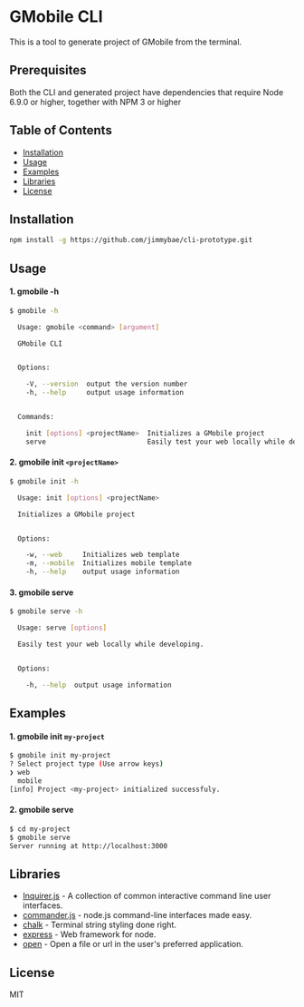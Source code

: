 # GMobile CLI
This is a tool to generate project of GMobile from the terminal.

## Prerequisites
Both the CLI and generated project have dependencies that require Node 6.9.0 or higher, together
with NPM 3 or higher

## Table of Contents
* [Installation](#installation)
* [Usage](#usage)
* [Examples](#examples)
* [Libraries](#libraries)
* [License](#license)

## Installation
```sh
npm install -g https://github.com/jimmybae/cli-prototype.git
```

## Usage
#### 1. gmobile -h
```sh
$ gmobile -h

  Usage: gmobile <command> [argument]

  GMobile CLI


  Options:

    -V, --version  output the version number
    -h, --help     output usage information


  Commands:

    init [options] <projectName>  Initializes a GMobile project
    serve                         Easily test your web locally while developing.
```
#### 2. gmobile init `<projectName>`
```sh
$ gmobile init -h

  Usage: init [options] <projectName>

  Initializes a GMobile project


  Options:

    -w, --web     Initializes web template
    -m, --mobile  Initializes mobile template
    -h, --help    output usage information
```
#### 3. gmobile serve
```sh
$ gmobile serve -h

  Usage: serve [options]

  Easily test your web locally while developing.


  Options:

    -h, --help  output usage information
```

## Examples
#### 1. gmobile init `my-project`
```sh
$ gmobile init my-project
? Select project type (Use arrow keys)
❯ web
  mobile
[info] Project <my-project> initialized successfuly.
```
#### 2. gmobile serve
```sh
$ cd my-project
$ gmobile serve
Server running at http://localhost:3000
```

## Libraries
- [Inquirer.js](https://github.com/SBoudrias/Inquirer.js) - A collection of common interactive command line user interfaces.
- [commander.js](https://github.com/tj/commander.js) - node.js command-line interfaces made easy.
- [chalk](https://github.com/chalk/chalk) - Terminal string styling done right.
- [express](https://github.com/expressjs/express) - Web framework for node.
- [open](https://github.com/pwnall/node-open) - Open a file or url in the user's preferred application.

## License
MIT
